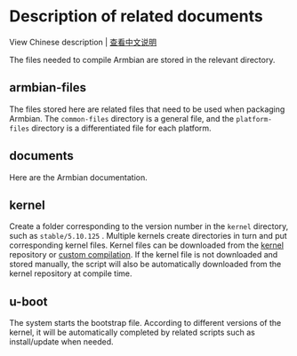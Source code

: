# Description of related documents

View Chinese description  |  [查看中文说明](README.cn.md)

The files needed to compile Armbian are stored in the relevant directory.

## armbian-files

The files stored here are related files that need to be used when packaging Armbian. The `common-files` directory is a general file, and the `platform-files` directory is a differentiated file for each platform.

## documents

Here are the Armbian documentation.

## kernel

Create a folder corresponding to the version number in the `kernel` directory, such as `stable/5.10.125` . Multiple kernels create directories in turn and put corresponding kernel files. Kernel files can be downloaded from the [kernel](https://github.com/ophub/kernel) repository or [custom compilation](../compile-kernel). If the kernel file is not downloaded and stored manually, the script will also be automatically downloaded from the kernel repository at compile time.

## u-boot

The system starts the bootstrap file. According to different versions of the kernel, it will be automatically completed by related scripts such as install/update when needed.
